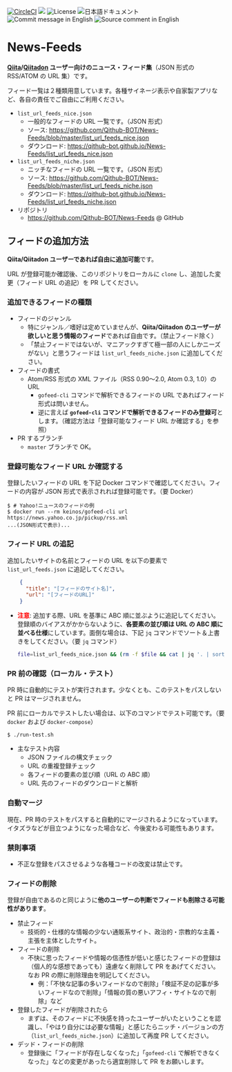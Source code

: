 [![CircleCI](https://circleci.com/gh/Qithub-BOT/News-Feeds/tree/master.svg?style=svg)](https://circleci.com/gh/Qithub-BOT/News-Feeds/tree/master)
[![](http://img.shields.io/badge/policy-Qithub%203原則-blue.svg)](https://github.com/Qithub-BOT/Qithub-ORG/wiki/%E3%83%9D%E3%83%AA%E3%82%B7%E3%83%BC%E3%80%81%E3%82%B3%E3%83%B3%E3%82%BB%E3%83%97%E3%83%88 "参加ポリシー")
![License](https://img.shields.io/badge/license-CC%20BY--SA%204.0-brightgreen.svg)
![日本語ドキュメント](https://img.shields.io/badge/document-ja-brightgreen.svg)
![Commit message in English](https://img.shields.io/badge/Commit%20message-en-brightgreen.svg)
![Source comment in English](https://img.shields.io/badge/code%20comment-en-brightgreen.svg)

# News-Feeds

**[Qiita](https://qiita.com/)/[Qiitadon](https://qiitadon.com/) ユーザー向けのニュース・フィード集**（JSON 形式の RSS/ATOM の URL 集）です。

フィード一覧は２種類用意しています。各種サイネージ表示や自家製アプリなど、各自の責任でご自由にご利用ください。

- `list_url_feeds_nice.json`
  - 一般的なフィードの URL 一覧です。（JSON 形式）
  - ソース: https://github.com/Qithub-BOT/News-Feeds/blob/master/list_url_feeds_nice.json
  - ダウンロード: https://qithub-bot.github.io/News-Feeds/list_url_feeds_nice.json
- `list_url_feeds_niche.json`
  - ニッチなフィードの URL 一覧です。（JSON 形式）
  - ソース: https://github.com/Qithub-BOT/News-Feeds/blob/master/list_url_feeds_niche.json
  - ダウンロード: https://qithub-bot.github.io/News-Feeds/list_url_feeds_niche.json
- リポジトリ
  - https://github.com/Qithub-BOT/News-Feeds @ GitHub

## フィードの追加方法

**Qiita/Qiitadon ユーザーであれば自由に追加可能**です。

URL が登録可能か確認後、このリポジトリをローカルに `clone` し、追加した変更（フィード URL の追記）を PR してください。

### 追加できるフィードの種類

- フィードのジャンル
  - 特にジャンル／嗜好は定めていませんが、**Qiita/Qiitadon のユーザーが欲しいと思う情報のフィード**であれば自由です。（禁止フィード除く）
  - 「禁止フィードではないが、マニアックすぎて極一部の人にしかニーズがない」と思うフィードは `list_url_feeds_niche.json` に追加してください。
- フィードの書式
  - Atom/RSS 形式の XML ファイル（RSS 0.90〜2.0, Atom 0.3, 1.0）の URL
    - `gofeed-cli` コマンドで解析できるフィードの URL であればフィード形式は問いません。
    - 逆に言えば **`gofeed-cli` コマンドで解析できるフィードのみ登録可**とします。（確認方法は「登録可能なフィード URL か確認する」を参照）
- PR するブランチ
  - `master` ブランチで OK。

### 登録可能なフィード URL か確認する

登録したいフィードの URL を下記 Docker コマンドで確認してください。フィードの内容が JSON 形式で表示されれば登録可能です。（要 Docker）

```shellsession
$ # Yahoo!ニュースのフィードの例
$ docker run --rm keinos/gofeed-cli url https://news.yahoo.co.jp/pickup/rss.xml
...(JSON形式で表示)...
```

### フィード URL の追記

追加したいサイトの名前とフィードの URL を以下の要素で `list_url_feeds.json` に追記してください。

```json
    {
      "title": "[フィードのサイト名]",
      "url": "[フィードのURL]"
    }
```

- <font color=red>**注意**</font>: 追加する際、URL を基準に ABC 順に並ぶように追記してください。<br>登録順のバイアスがかからないように、**各要素の並び順は URL の ABC 順に並べる仕様**にしています。面倒な場合は、下記 `jq` コマンドでソート＆上書きをしてください。（要 `jq` コマンド）

    ```bash
    file=list_url_feeds_nice.json && (rm -f $file && cat | jq '. | sort_by(.url)' > $file) < $file
    ```

### PR 前の確認（ローカル・テスト）

PR 時に自動的にテストが実行されます。少なくとも、このテストをパスしないと PR はマージされません。

PR 前にローカルでテストしたい場合は、以下のコマンドでテスト可能です。（要 `docker` および `docker-compose`）

```shellsession
$ ./run-test.sh
```

- 主なテスト内容
  - JSON ファイルの構文チェック
  - URL の重複登録チェック
  - 各フィードの要素の並び順（URL の ABC 順）
  - URL 先のフィードのダウンロードと解析

### 自動マージ

現在、PR 時のテストをパスすると自動的にマージされるようになっています。イタズラなどが目立つようになった場合など、今後変わる可能性もあります。

### 禁則事項

- 不正な登録をパスさせるような各種コードの改変は禁止です。

### フィードの削除

登録が自由であるのと同じように**他のユーザーの判断でフィードも削除さる可能性があります**。

- 禁止フィード
  - 技術的・仕様的な情報の少ない通販系サイト、政治的・宗教的な主義・主張を主体としたサイト。
- フィードの削除
  - 不快に思ったフィードや情報の信憑性が低いと感じたフィードの登録は（個人的な感想であっても）遠慮なく削除して PR をあげてください。なお PR の際に削除理由を明記してください。
    - 例：「不快な記事の多いフィードなので削除」「検証不足の記事が多いフィードなので削除」「情報の質の悪いアフィ・サイトなので削除」など
- 登録したフィードが削除されたら
  - まずは、そのフィードに不快感を持ったユーザーがいたということを認識し、「やはり自分には必要な情報」と感じたらニッチ・バージョンの方（`list_url_feeds_niche.json`）に追加して再度 PR してください。
- デッド・フィードの削除
  - 登録後に「フィードが存在しなくなった」「`gofeed-cli` で解析できなくなった」などの変更があったら適宜削除して PR をお願いします。
